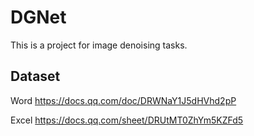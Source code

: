 # DGNet
This is a project for image denoising tasks.
## Dataset
Word
https://docs.qq.com/doc/DRWNaY1J5dHVhd2pP

Excel
https://docs.qq.com/sheet/DRUtMT0ZhYm5KZFd5
